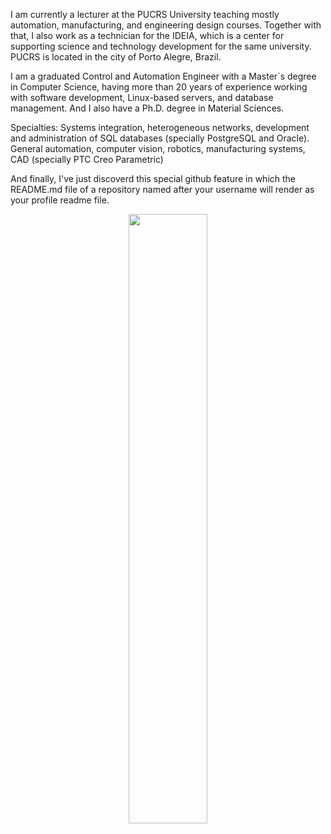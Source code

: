 I am currently a lecturer at the PUCRS University teaching mostly automation, manufacturing,
and engineering design courses. Together with that, I also work as a technician for the IDEIA,
which is a center for supporting science and technology development for the same university.
PUCRS is located in the city of Porto Alegre, Brazil.

I am a graduated Control and Automation Engineer with a Master´s degree in Computer Science,
having more than 20 years of experience working with software development, Linux-based servers,
and database management. And I also have a Ph.D. degree in Material Sciences.

Specialties: Systems integration, heterogeneous networks, development and administration
of SQL databases (specially PostgreSQL and Oracle). General automation, computer vision,
robotics, manufacturing systems, CAD (specially PTC Creo Parametric) 

And finally, I've just discoverd this special github feature in which the README.md file of a
repository named after your username will render as your profile readme file.

<p align="center"><img width="50%" src="https://github-readme-stats.vercel.app/api?username=filipi&show_icons=true" /></p>
<!--
<p align="center"><img width="50%" src="https://github-readme-stats.vercel.app/api?username=filipi&show_icons=true&theme=nightowl" /></p>
### Hi there 👋

**filipi/filipi** is a ✨ _special_ ✨ repository because its `README.md` (this file) appears on your GitHub profile.

Here are some ideas to get you started:

- 🔭 I’m currently working on lots of things all at the same time
- 🌱 I’m currently learning microservices and go lang
- 👯 I’m looking to collaborate on ...
- 🤔 I’m looking for help with ...
- 💬 Ask me about ...
- 📫 How to reach me: ...
- 😄 Pronouns: ...
- ⚡ Fun fact: ...
-->
